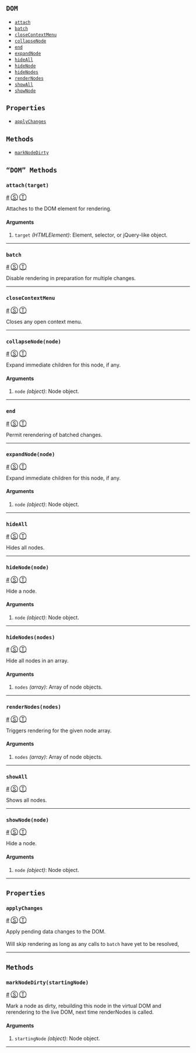 # 

<!-- div class="toc-container" -->

<!-- div -->

## `DOM`
* <a href="#attach">`attach`</a>
* <a href="#batch">`batch`</a>
* <a href="#closeContextMenu">`closeContextMenu`</a>
* <a href="#collapseNode">`collapseNode`</a>
* <a href="#end">`end`</a>
* <a href="#expandNode">`expandNode`</a>
* <a href="#hideAll">`hideAll`</a>
* <a href="#hideNode">`hideNode`</a>
* <a href="#hideNodes">`hideNodes`</a>
* <a href="#renderNodes">`renderNodes`</a>
* <a href="#showAll">`showAll`</a>
* <a href="#showNode">`showNode`</a>

<!-- /div -->

<!-- div -->

## `Properties`
* <a href="#applyChanges">`applyChanges`</a>

<!-- /div -->

<!-- div -->

## `Methods`
* <a href="#markNodeDirty">`markNodeDirty`</a>

<!-- /div -->

<!-- /div -->

<!-- div class="doc-container" -->

<!-- div -->

## `“DOM” Methods`

<!-- div -->

### <a id="attach"></a>`attach(target)`
<a href="#attach">#</a> [&#x24C8;](https://github.com/helion3/inspire-tree/blob/master/src/lib/dom.js#L477 "View in source") [&#x24C9;][1]

Attaches to the DOM element for rendering.

#### Arguments
1. `target` *(HTMLElement)*: Element, selector, or jQuery-like object.

* * *

<!-- /div -->

<!-- div -->

### <a id="batch"></a>`batch`
<a href="#batch">#</a> [&#x24C8;](https://github.com/helion3/inspire-tree/blob/master/src/lib/dom.js#L540 "View in source") [&#x24C9;][1]

Disable rendering in preparation for multiple changes.

* * *

<!-- /div -->

<!-- div -->

### <a id="closeContextMenu"></a>`closeContextMenu`
<a href="#closeContextMenu">#</a> [&#x24C8;](https://github.com/helion3/inspire-tree/blob/master/src/lib/dom.js#L550 "View in source") [&#x24C9;][1]

Closes any open context menu.

* * *

<!-- /div -->

<!-- div -->

### <a id="collapseNode"></a>`collapseNode(node)`
<a href="#collapseNode">#</a> [&#x24C8;](https://github.com/helion3/inspire-tree/blob/master/src/lib/dom.js#L564 "View in source") [&#x24C9;][1]

Expand immediate children for this node, if any.

#### Arguments
1. `node` *(object)*: Node object.

* * *

<!-- /div -->

<!-- div -->

### <a id="end"></a>`end`
<a href="#end">#</a> [&#x24C8;](https://github.com/helion3/inspire-tree/blob/master/src/lib/dom.js#L583 "View in source") [&#x24C9;][1]

Permit rerendering of batched changes.

* * *

<!-- /div -->

<!-- div -->

### <a id="expandNode"></a>`expandNode(node)`
<a href="#expandNode">#</a> [&#x24C8;](https://github.com/helion3/inspire-tree/blob/master/src/lib/dom.js#L598 "View in source") [&#x24C9;][1]

Expand immediate children for this node, if any.

#### Arguments
1. `node` *(object)*: Node object.

* * *

<!-- /div -->

<!-- div -->

### <a id="hideAll"></a>`hideAll`
<a href="#hideAll">#</a> [&#x24C8;](https://github.com/helion3/inspire-tree/blob/master/src/lib/dom.js#L663 "View in source") [&#x24C9;][1]

Hides all nodes.

* * *

<!-- /div -->

<!-- div -->

### <a id="hideNode"></a>`hideNode(node)`
<a href="#hideNode">#</a> [&#x24C8;](https://github.com/helion3/inspire-tree/blob/master/src/lib/dom.js#L625 "View in source") [&#x24C9;][1]

Hide a node.

#### Arguments
1. `node` *(object)*: Node object.

* * *

<!-- /div -->

<!-- div -->

### <a id="hideNodes"></a>`hideNodes(nodes)`
<a href="#hideNodes">#</a> [&#x24C8;](https://github.com/helion3/inspire-tree/blob/master/src/lib/dom.js#L650 "View in source") [&#x24C9;][1]

Hide all nodes in an array.

#### Arguments
1. `nodes` *(array)*: Array of node objects.

* * *

<!-- /div -->

<!-- div -->

### <a id="renderNodes"></a>`renderNodes(nodes)`
<a href="#renderNodes">#</a> [&#x24C8;](https://github.com/helion3/inspire-tree/blob/master/src/lib/dom.js#L691 "View in source") [&#x24C9;][1]

Triggers rendering for the given node array.

#### Arguments
1. `nodes` *(array)*: Array of node objects.

* * *

<!-- /div -->

<!-- div -->

### <a id="showAll"></a>`showAll`
<a href="#showAll">#</a> [&#x24C8;](https://github.com/helion3/inspire-tree/blob/master/src/lib/dom.js#L714 "View in source") [&#x24C9;][1]

Shows all nodes.

* * *

<!-- /div -->

<!-- div -->

### <a id="showNode"></a>`showNode(node)`
<a href="#showNode">#</a> [&#x24C8;](https://github.com/helion3/inspire-tree/blob/master/src/lib/dom.js#L727 "View in source") [&#x24C9;][1]

Hide a node.

#### Arguments
1. `node` *(object)*: Node object.

* * *

<!-- /div -->

<!-- /div -->

<!-- div -->

## `Properties`

<!-- div -->

### <a id="applyChanges"></a>`applyChanges`
<a href="#applyChanges">#</a> [&#x24C8;](https://github.com/helion3/inspire-tree/blob/master/src/lib/dom.js#L461 "View in source") [&#x24C9;][1]

Apply pending data changes to the DOM.
<br>
<br>
Will skip rendering as long as any calls
to `batch` have yet to be resolved,

* * *

<!-- /div -->

<!-- /div -->

<!-- div -->

## `Methods`

<!-- div -->

### <a id="markNodeDirty"></a>`markNodeDirty(startingNode)`
<a href="#markNodeDirty">#</a> [&#x24C8;](https://github.com/helion3/inspire-tree/blob/master/src/lib/dom.js#L674 "View in source") [&#x24C9;][1]

Mark a node as dirty, rebuilding this node in the virtual DOM
and rerendering to the live DOM, next time renderNodes is called.

#### Arguments
1. `startingNode` *(object)*: Node object.

* * *

<!-- /div -->

<!-- /div -->

<!-- /div -->

 [1]: #dom "Jump back to the TOC."

